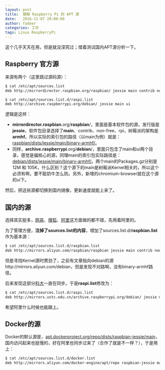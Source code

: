```yaml
---
layout: post
title:  理解 Raspberry Pi 的 APT 源
date:   2016-11-07 20:00:00
author: fadeer
categories: 工作
tags: Linux RaspberryPi
---
```


这个几乎天天在用，但是就没深究过；借着测试国内APT源分析一下。

Raspberry 官方源
----
来源有两个（这里跳过源码源）：

~~~bash
$ cat /etc/apt/sources.list
deb http://mirrordirector.raspbian.org/raspbian/ jessie main contrib non-free rpi

$ cat /etc/apt/sources.list.d/raspi.list
deb http://archive.raspberrypi.org/debian/ jessie main ui
~~~

逻辑是这样：

* **mirrordirector.raspbian**.org/**raspbian**/，里面是基本软件包的源，发行版是**jessie**，软件包目录选择了**main**、contrib、non-free、rpi，树莓派的架构是**armhf**。所以实际的索引包的路径（以main为例）就是：[raspbian/dists/jessie/main/binary-armhf/](http://mirrordirector.raspbian.org/raspbian/dists/jessie/main/binary-armhf/)。
* 同样，**archive.raspberrypi**.org/**debian**/，里面只包含了main和ui两个目录，感觉是偏核心的源，同理main的索引包实际路径是：[debian/dists/jessie/main/binary-armhf/](http://archive.raspberrypi.org/debian/dists/jessie/main/binary-armhf/)。两个main的Packages.gz分别是 12M 和 105K，什么区别？这个源下的main是树莓派Kernel相关的，所以这个必须有啊，要不脏奶牛怎么防。另外，新增的chromium-browser就在这个源的ui下。

然后，把这些源都切换到国内镜像，更新速度就能上来了。

国内的源
----
选择其实挺多，[网易](http://mirrors.163.com/)、[搜狐](http://mirrors.sohu.com/)、[阿里](http://mirrors.aliyun.com/)这方面做的都不错，先用着阿里的。

为了管理方便，**注掉了sources.list的内容**，增加了sources.list.d/**raspbian.list**作为基本源：

~~~bash
$ cat /etc/apt/sources.list.d/raspbian.list
deb http://mirrors.aliyun.com/raspbian/raspbian jessie main contrib non-free rpi
~~~

但是寻找Kernel源时费劲了，之前有文章指向debian的源http://mirrors.aliyun.com/debian，但是发现不对路啊，没有binary-armhf路径。

后来发现这部分[科大](https://lug.ustc.edu.cn/wiki/mirrors/help/raspbian)一直在同步。于是**raspi.list**修改为：

~~~bash
$ cat /etc/apt/sources.list.d/raspi.list
deb http://mirrors.ustc.edu.cn/archive.raspberrypi.org/debian/ jessie main ui
~~~

希望阿里什么时候也能跟上。


Docker的源
----
Docker的默认源是，[apt.dockerproject.org/repo/dists/raspbian-jessie/main](https://apt.dockerproject.org/repo/dists/raspbian-jessie/main)，国内访问起来也挺慢的，好在阿里也同步过来了（合作了就是不一样？），于是用上：

~~~bash
$ cat /etc/apt/sources.list.d/docker.list
deb http://mirrors.aliyun.com/docker-engine/apt/repo raspbian-jessie main
~~~


